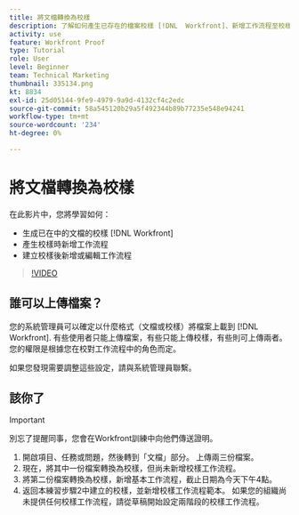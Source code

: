 ```yaml
---
title: 將文檔轉換為校樣
description: 了解如何產生已存在的檔案校樣 [!DNL  Workfront]、新增工作流程至校樣，以及在建立校樣後新增或編輯工作流程。
activity: use
feature: Workfront Proof
type: Tutorial
role: User
level: Beginner
team: Technical Marketing
thumbnail: 335134.png
kt: 8834
exl-id: 25d05144-9fe9-4979-9a9d-4132cf4c2edc
source-git-commit: 58a545120b29a5f492344b89b77235e548e94241
workflow-type: tm+mt
source-wordcount: '234'
ht-degree: 0%

---
```


# 將文檔轉換為校樣

在此影片中，您將學習如何：

* 生成已在中的文檔的校樣 [!DNL Workfront]
* 產生校樣時新增工作流程
* 建立校樣後新增或編輯工作流程

>[!VIDEO](https://video.tv.adobe.com/v/335134/?quality=12)


## 誰可以上傳檔案？

您的系統管理員可以確定以什麼格式（文檔或校樣）將檔案上載到 [!DNL Workfront]. 有些使用者只能上傳檔案，有些只能上傳校樣，有些則可上傳兩者。 您的權限是根據您在校對工作流程中的角色而定。

如果您發現需要調整這些設定，請與系統管理員聯繫。

## 該你了

>[!IMPORTANT]
>
>別忘了提醒同事，您會在Workfront訓練中向他們傳送證明。

1. 開啟項目、任務或問題，然後轉到「文檔」部分。 上傳兩三份檔案。
1. 現在，將其中一份檔案轉換為校樣，但尚未新增校樣工作流程。
1. 將第二份檔案轉換為校樣，新增基本工作流程，截止日期為今天下午4點。
1. 返回本練習步驟2中建立的校樣，並新增校樣工作流程範本。 如果您的組織尚未提供任何校樣工作流程，請從草稿開始設定兩階段的校樣工作流程。


<!--
###Learn more
* Generate a proof for a document
-->
